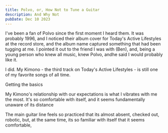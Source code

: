 ```yaml
---
title: Polvo, or, How Not to Tune a Guitar
description: And Why Not
pubDate: Dec 10 2023
---
```


I've been a fan of Polvo since the first moment I heard them.  It was probably 1996, and I noticed their album cover for Today's Active Lifestyles at the record store, and the album name captured something that had been tugging at me.  I pointed it out to the friend I was with (Ben), and, being a young person who knew all music, knew Polvo, andhe said I would probably like it.

I did.  My Kimono - the third track on Today's Active Lifestyles - is still one of my favorite songs of all time.  

Getting the basics

My Kimono's relationship with our expectations is what I vibrates with me the most.  It's so comfortable with itself, and it seems fundamentally unaware of its distance 

The main guitar line feels so practiced that its almost absent, checked out, robotic, but, at the same time, its so familiar with itself that it seems comfortable, 


